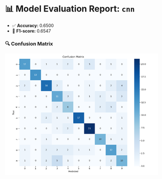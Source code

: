 # 📊 Model Evaluation Report: `cnn`

- ✅ **Accuracy:** 0.6500
- 🎯 **F1-score:** 0.6547

### 🔍 Confusion Matrix

![Confusion Matrix](artifacts/confusion_matrix.png)
